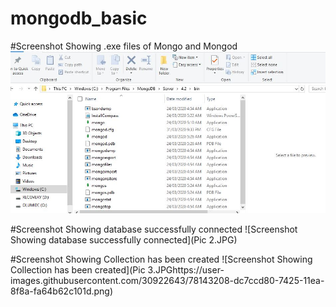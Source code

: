 # mongodb_basic
#Screenshot Showing .exe files of Mongo and Mongod
![Screenshot Showing .exe files of Mongo and Mongod](mongo__mongod.JPG)

#Screenshot Showing database successfully connected
![Screenshot Showing database successfully connected](Pic 2.JPG)

#Screenshot Showing Collection has been created
![Screenshot Showing Collection has been created](Pic 3.JPGhttps://user-images.githubusercontent.com/30922643/78143208-dc7ccd80-7425-11ea-8f8a-fa64b62c101d.png)
